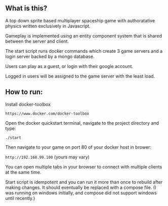## What is this?
A top down sprite based multiplayer spaceship game with authoratative physics written exclusively in Javascript.

Gameplay is implemented using an entity component system that is shared between the server and client. 

The start script runs docker commands which create 3 game servers and a login server backed by a mongo database. 

Users can play as a guest, or login with their google account.

Logged in users will be assigned to the game server with the least load.

## How to run:

Install docker-toolbox

`https://www.docker.com/docker-toolbox`

Open the docker quickstart terminal, navigate to the project directory and type:

`./start`

Then navigate to your game on port 80 of your docker host
in brower: 

`http://192.168.99.100`    (yours may vary)

You can open multiple tabs in your browser to connect with multiple clients at the same time.

Start script is idempotent and you can run it more than once to rebuild after making changes.
It should eventually be replaced with a compose file.  (I was running on windows initially, and compose did not support windows until recently.)